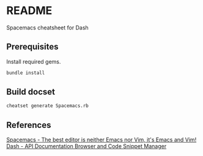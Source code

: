 # README

Spacemacs cheatsheet for Dash

## Prerequisites

Install required gems.

``` bash
bundle install
```

## Build docset 

``` bash
cheatset generate Spacemacs.rb
```

## References

[Spacemacs - The best editor is neither Emacs nor Vim, it's Emacs and Vim!](http://spacemacs.org)
[Dash - API Documentation Browser and Code Snippet Manager](https://kapeli.com/dash)
